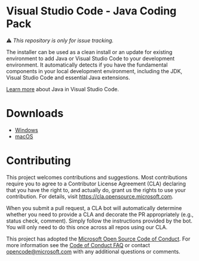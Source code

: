 Visual Studio Code - Java Coding Pack
====

:warning: _This repository is only for issue tracking._

The installer can be used as a clean install or an update for existing environment to add Java or Visual Studio Code to your development environment. It automatically detects if you have the fundamental components in your local development environment, including the JDK, Visual Studio Code and essential Java extensions. 

[Learn more](https://code.visualstudio.com/docs/languages/java) about Java in Visual Studio Code.

# Downloads
* [Windows](https://aka.ms/vscode-java-installer-win)
* [macOS](https://aka.ms/vscode-java-installer-mac)


# Contributing

This project welcomes contributions and suggestions.  Most contributions require you to agree to a
Contributor License Agreement (CLA) declaring that you have the right to, and actually do, grant us
the rights to use your contribution. For details, visit https://cla.opensource.microsoft.com.

When you submit a pull request, a CLA bot will automatically determine whether you need to provide
a CLA and decorate the PR appropriately (e.g., status check, comment). Simply follow the instructions
provided by the bot. You will only need to do this once across all repos using our CLA.

This project has adopted the [Microsoft Open Source Code of Conduct](https://opensource.microsoft.com/codeofconduct/).
For more information see the [Code of Conduct FAQ](https://opensource.microsoft.com/codeofconduct/faq/) or
contact [opencode@microsoft.com](mailto:opencode@microsoft.com) with any additional questions or comments.
